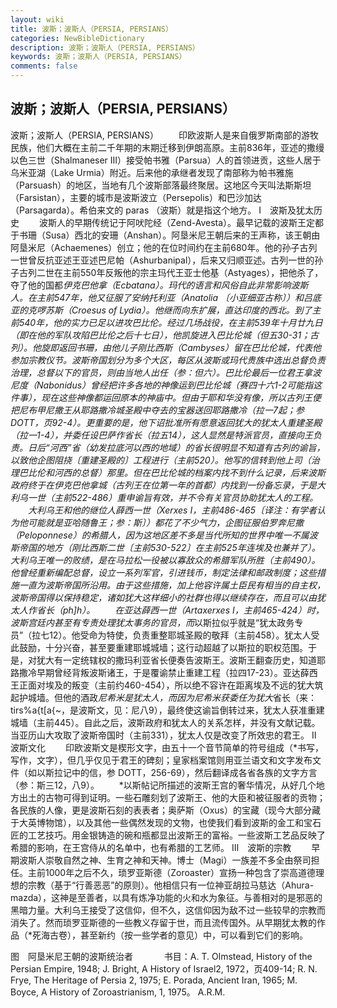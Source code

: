 ```yaml
---
layout: wiki
title: 波斯；波斯人（PERSIA, PERSIANS）
categories: NewBibleDictionary
description: 波斯；波斯人（PERSIA, PERSIANS）
keywords: 波斯；波斯人（PERSIA, PERSIANS）
comments: false
---
```


## 波斯；波斯人（PERSIA, PERSIANS）



波斯；波斯人（PERSIA, PERSIANS）
　　印欧波斯人是来自俄罗斯南部的游牧民族，他们大概在主前二千年期的末期迁移到伊朗高原。主前836年，亚述的撒缦以色三世（Shalmaneser III）接受帕书雅（Parsua）人的首领进贡，这些人居于乌米亚湖（Lake Urmia）附近。后来他的承继者发现了南部称为帕书雅施（Parsuash）的地区，当地有几个波斯部落最终聚居。这地区今天叫法斯斯坦（Farsistan），主要的城市是波斯波立（Persepolis）和巴沙加达（Parsagarda）。希伯来文的 paras （波斯）就是指这个地方。
Ⅰ　波斯及犹太历史
　　波斯人的早期传统记于阿吠陀经（Zend-Avesta）。最早记载的波斯王定都于书珊（Susa）西北的安珊（Anshan）。阿垦米尼王朝后来的王声称，该王朝由阿垦米尼（Achaemenes）创立；他的在位时间约在主前680年。他的孙子古列一世曾反抗亚述王亚述巴尼帕（Ashurbanipal），后来又归顺亚述。古列一世的孙子古列二世在主前550年反叛他的宗主玛代王亚士他基（Astyages），把他杀了，夺了他的国都*伊克巴他拿（Ecbatana）。玛代的语言和风俗自此非常影响波斯人。在主前547年，他又征服了安纳托利亚（Anatolia 〔小亚细亚古称〕）和吕底亚的克啰苏斯（Croesus of Lydia）。他继而向东扩展，直达印度的西北。到了主前540年，他的实力已足以进攻巴比伦。经过几场战役，在主前539年十月廿九日（即在他的军队攻陷巴比伦之后十七日），他凯旋进入巴比伦城（但五30-31；*古列）。他旋即返回书珊，由他儿子刚比西斯（Cambyses）留在巴比伦城，代表他参加宗教仪节。波斯帝国划分为多个大区，每区从波斯或玛代贵族中选出*总督负责治理，总督以下的官员，则由当地人出任（参：但六）。巴比伦最后一位君王拿波尼度（Nabonidus）曾经把许多各地的神像运到巴比伦城（赛四十六1-2可能指这件事），现在这些神像都运回原本的神庙中。但由于耶和华没有像，所以古列王便把尼布甲尼撒王从耶路撒冷城圣殿中夺去的宝器送回耶路撒冷（拉一7起；参 DOTT，页92-4）。更重要的是，他下诏批准所有愿意返回犹大的犹太人重建圣殿（拉一1-4），并委任设巴萨作省长（拉五14），这人显然是特派官员，直接向王负责。日后“河西”省（幼发拉底河以西的地域）的省长很明显不知道有古列的谕旨，以致他企图阻挠〔重建圣殿的〕工程进行（主前520）。他写的信转到他上司（治理巴比伦和河西的总督）那里。但在巴比伦城的档案内找不到什么记录，后来波斯政府终于在伊克巴他拿城（古列王在位第一年的首都）内找到一份备忘录，于是大利乌一世（主前522-486）重申谕旨有效，并不令有关官员协助犹太人的工程。
　　大利乌王和他的继位人薛西一世（Xerxes I，主前486-465〔译注：有学者认为他可能就是亚哈随鲁王；参：斯〕）都花了不少气力，企图征服伯罗奔尼撒（Peloponnese）的希腊人，因为这地区差不多是当代所知的世界中唯一不属波斯帝国的地方（刚比西斯二世〔主前530-522〕在主前525年连埃及也兼并了）。大利乌王唯一的败绩，是在马拉松一役被以寡敌众的希腊军队所胜（主前490）。他曾经重新编配总督，设立一系列军官，引进钱币，制定法律和邮政制度；这些措施一直为波斯帝国所沿用。由于这些措施，加上他容许属土臣民有相当的自主权，波斯帝国得以保持稳定，诸如犹大这样细小的社群也得以继续存在，而且可以由犹太人作省长（ph]h）。
　　在亚达薛西一世（Artaxerxes I，主前465-424）时，波斯宫廷内甚至有专责处理犹太事务的官员，而*以斯拉似乎就是“犹太政务专员”（拉七12）。他受命为特使，负责重整耶城圣殿的敬拜（主前458）。犹太人受此鼓励，十分兴奋，甚至要重建耶城城墙；这行动超越了以斯拉的职权范围。于是，对犹大有一定统辖权的撒玛利亚省长便奏告波斯王。波斯王翻查历史，知道耶路撒冷早期曾经背叛波斯诸王，于是覆谕禁止重建工程（拉四17-23）。亚达薛西王正面对埃及的叛变（主前约460-454），所以绝不容许在距离埃及不远的犹大筑起护城墙。但他的酒政*尼希米是犹太人，而因为尼希米获委任为犹大*省长（来：tirs%a{t[a{~，是波斯文，见：尼八9），最终使这谕旨倒转过来，犹太人获准重建城墙（主前445）。自此之后，波斯政府和犹太人的关系怎样，并没有文献记载。当亚历山大攻取了波斯帝国时（主前331），犹太人仅是改变了所效忠的君王。
Ⅱ　波斯文化
　　印欧波斯文是楔形文字，由五十一个音节简单的符号组成（*书写，写作，文字），但几乎仅见于君王的碑刻；皇家档案馆则用亚兰语文和文字发布文件（如以斯拉记中的信，参 DOTT，256-69），然后翻译成各省各族的文字方言（参：斯三12，八9）。
　　*以斯帖记所描述的波斯王宫的奢华情况，从好几个地方出土的古物可得到证明。一些石雕刻划了波斯王、他的大臣和被征服者的贡物；各民族的人像，更是波斯石刻的表表者；奥萨斯（Oxus）的宝藏（现今大部分藏于大英博物馆），以及其他一些偶然发现的文物，也使我们看到波斯的金工和宝石匠的工艺技巧。用金银铸造的碗和瓶都显出波斯王的富裕。一些波斯工艺品反映了希腊的影响，在王宫侍从的名单中，也有希腊的工艺师。
Ⅲ　波斯的宗教
　　早期波斯人崇敬自然之神、生育之神和天神。博士（Magi）一族差不多全由祭司担任。主前1000年之后不久，琐罗亚斯德（Zoroaster）宣扬一种包含了崇高道德理想的宗教（基于“行善恶恶”的原则）。他相信只有一位神亚胡拉马慈达（Ahura-mazda），这神是至善者，以具有炼净功能的火和水为象征。与善相对的是邪恶的黑暗力量。大利乌王接受了这信仰，但不久，这信仰因为敌不过一些较早的宗教而消失了。然而琐罗亚斯德的一些教义存留于世，而且流传国外。从早期犹太教的作品（*死海古卷），甚至新约（按一些学者的意见）中，可以看到它们的影响。
　




图　阿垦米尼王朝的波斯统治者
　
　　书目：A. T. Olmstead, History of the Persian Empire, 1948; J.
Bright, A History of Israel2, 1972，页409-14; R. N. Frye, The Heritage of Persia 2, 1975; E. Porada, Ancient Iran, 1965; M. Boyce, A
History of Zoroastrianism, 1, 1975。
A.R.M.





